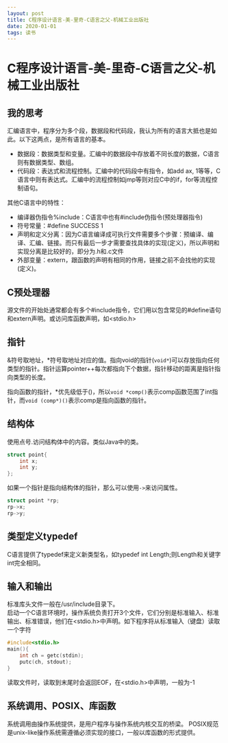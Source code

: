 ```yaml
---
layout: post
title: C程序设计语言-美-里奇-C语言之父-机械工业出版社
date: 2020-01-01
tags: 读书
---
```


# C程序设计语言-美-里奇-C语言之父-机械工业出版社

## 我的思考

汇编语言中，程序分为多个段，数据段和代码段，我认为所有的语言大抵也是如此。以下这两点，是所有语言的基本。
+ 数据段：数据类型和变量。汇编中的数据段中存放着不同长度的数据，C语言则有数据类型、数组。
+ 代码段：表达式和流程控制。汇编中的代码段中有指令，如add ax, 1等等，C语言中则有表达式。汇编中的流程控制如jmp等则对应C中的if，for等流程控制语句。

其他C语言中的特性：
+ 编译器伪指令%include：C语言中也有#include伪指令(预处理器指令)
+ 符号常量：#define SUCCESS 1
+ 声明和定义分离：因为C语言编译成可执行文件需要多个步骤：预编译、编译、汇编、链接。而只有最后一步才需要查找具体的实现(定义)，所以声明和实现分离是比较好的，即分为.h和.c文件
+ 外部变量：extern，跟函数的声明有相同的作用，链接之前不会找他的实现(定义)。

## C预处理器

源文件的开始处通常都会有多个#include指令，它们用以包含常见的#define语句和extern声明。或访问库函数声明，如<stdio.h>

## 指针

&符号取地址，*符号取地址对应的值。指向void的指针(```void*```)可以存放指向任何类型的指针。指针运算pointer++每次都指向下个数据，指针移动的距离是指针指向类型的长度。

指向函数的指针，*优先级低于()，所以```void *comp()```表示comp函数范围了int指针，而```void (comp*)()```表示comp是指向函数的指针。

## 结构体

使用点号.访问结构体中的内容。类似Java中的类。
```c
struct point{
    int x;
    int y;
};
```
如果一个指针是指向结构体的指针，那么可以使用```->```来访问属性。
```c
struct point *rp;
rp->x;
rp->y;
```

## 类型定义typedef

C语言提供了typedef来定义新类型名，如typedef int Length;则Length和关键字int完全相同。

## 输入和输出

标准库头文件一般在/usr/include目录下。  
启动一个C语言环境时，操作系统负责打开3个文件，它们分别是标准输入、标准输出、标准错误，他们在<stdio.h>中声明。如下程序将从标准输入（键盘）读取一个字符
```c
#include<stdio.h>
main(){
    int ch = getc(stdin);
    putc(ch, stdout);
}
```

读取文件时，读取到末尾时会返回EOF，在<stdio.h>中声明，一般为-1

## 系统调用、POSIX、库函数

系统调用由操作系统提供，是用户程序与操作系统内核交互的桥梁。
POSIX规范是unix-like操作系统需遵循必须实现的接口，一般以库函数的形式提供。

